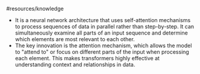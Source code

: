 #resources/knowledge 

- It is a neural network architecture that uses self-attention mechanisms to process sequences of data in parallel rather than step-by-step. It can simultaneously examine all parts of an input sequence and determine which elements are most relevant to each other.
- The key innovation is the attention mechanism, which allows the model to "attend to" or focus on different parts of the input when processing each element. This makes transformers highly effective at understanding context and relationships in data.